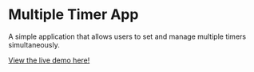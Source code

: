 # Multiple Timer App

A simple application that allows users to set and manage multiple timers simultaneously.

[View the live demo here!](https://imsunokdir.github.io/multipleTimerApp/)
